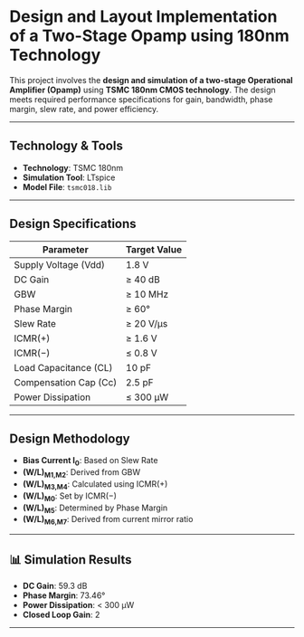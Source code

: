 # Design and Layout Implementation of a Two-Stage Opamp using 180nm Technology

This project involves the **design and simulation of a two-stage Operational Amplifier (Opamp)** using **TSMC 180nm CMOS technology**. The design meets required performance specifications for gain, bandwidth, phase margin, slew rate, and power efficiency.

---


## Technology & Tools

- **Technology**: TSMC 180nm
- **Simulation Tool**: LTspice
- **Model File**: `tsmc018.lib`

---

## Design Specifications

| Parameter              | Target Value  |
|------------------------|---------------|
| Supply Voltage (Vdd)   | 1.8 V         |
| DC Gain                | ≥ 40 dB       |
| GBW                    | ≥ 10 MHz      |
| Phase Margin           | ≥ 60°         |
| Slew Rate              | ≥ 20 V/μs     |
| ICMR(+)                | ≥ 1.6 V       |
| ICMR(−)                | ≤ 0.8 V       |
| Load Capacitance (CL)  | 10 pF         |
| Compensation Cap (Cc)  | 2.5 pF        |
| Power Dissipation      | ≤ 300 μW      |

---

## Design Methodology

- **Bias Current I<sub>0</sub>**: Based on Slew Rate
- **(W/L)<sub>M1,M2</sub>**: Derived from GBW
- **(W/L)<sub>M3,M4</sub>**: Calculated using ICMR(+)
- **(W/L)<sub>M0</sub>**: Set by ICMR(−)
- **(W/L)<sub>M5</sub>**: Determined by Phase Margin
- **(W/L)<sub>M6,M7</sub>**: Derived from current mirror ratio
  
---

## 📊 Simulation Results

- **DC Gain**: 59.3 dB  
- **Phase Margin**: 73.46°   
- **Power Dissipation**: < 300 μW
- **Closed Loop Gain**: 2

---

